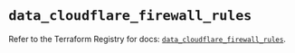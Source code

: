 # `data_cloudflare_firewall_rules`

Refer to the Terraform Registry for docs: [`data_cloudflare_firewall_rules`](https://registry.terraform.io/providers/cloudflare/cloudflare/5.0.0/docs/data-sources/firewall_rules).
